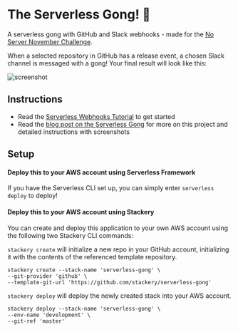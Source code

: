 <!--
title: 'The Serverless Gong'
description: 'A serverless gong with GitHub and Slack webhooks'
framework: v1
platform: AWS
language: nodeJS
authorLink: 'https://github.com/bildungsroman'
authorName: 'Anna Spysz'
authorAvatar: 'https://avatars3.githubusercontent.com/u/5382821?v=4&s=140'
-->

# The Serverless Gong! 🔔

A serverless gong with GitHub and Slack webhooks - made for the [No Server November Challenge](https://serverless.com/blog/no-server-november-challenge/).

When a selected repository in GitHub has a release event, a chosen Slack channel is messaged with a gong! Your final result will look like this:

![screenshot](https://www.stackery.io/blog/assets/images/posts/serverless-gong/gong6.png)

## Instructions

* Read the [Serverless Webhooks Tutorial](https://docs.stackery.io/docs/tutorials/serverless-webhooks/) to get started
* Read the [blog post on the Serverless Gong](https://www.stackery.io/blog/serverless-gong/) for more on this project and detailed instructions with screenshots

## Setup

#### Deploy this to your AWS account using Serverless Framework

If you have the Serverless CLI set up, you can simply enter `serverless deploy` to deploy!

#### Deploy this to your AWS account using Stackery

You can create and deploy this application to your own AWS account using the following two Stackery CLI commands:

`stackery create` will initialize a new repo in your GitHub account, initializing it with the contents of the referenced template repository.

```
stackery create --stack-name 'serverless-gong' \
--git-provider 'github' \
--template-git-url 'https://github.com/stackery/serverless-gong' 
```

`stackery deploy` will deploy the newly created stack into your AWS account.

```
stackery deploy --stack-name 'serverless-gong' \
--env-name 'development' \
--git-ref 'master'
```
